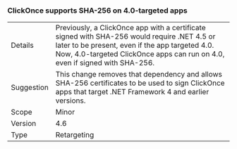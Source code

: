 ### ClickOnce supports SHA-256 on 4.0-targeted apps

|   |   |
|---|---|
|Details|Previously, a ClickOnce app with a certificate signed with SHA-256 would require .NET 4.5 or later to be present, even if the app targeted 4.0. Now, 4.0-targeted ClickOnce apps can run on 4.0, even if signed with SHA-256.|
|Suggestion|This change removes that dependency and allows SHA-256 certificates to be used to sign ClickOnce apps that target .NET Framework 4 and earlier versions.|
|Scope|Minor|
|Version|4.6|
|Type|Retargeting|
